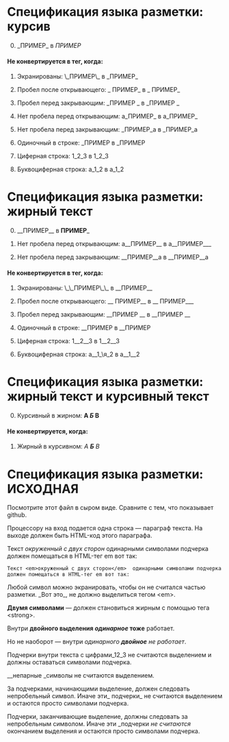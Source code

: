 # Спецификация языка разметки: курсив

0) \_ПРИМЕР\_ в _ПРИМЕР_

#### Не конвертируется в тег, когда:

1) Экранированы: \\\_ПРИМЕР\\\_ в \_ПРИМЕР\_

2) Пробел после открывающего: \_ ПРИМЕР\_ в _ ПРИМЕР_

3) Пробел перед закрывающим: \_ПРИМЕР \_ в _ПРИМЕР _

4) Нет пробела перед открывающим: а\_ПРИМЕР\_ в а_ПРИМЕР_

5) Нет пробела перед закрывающим: \_ПРИМЕР\_а в _ПРИМЕР_а

6) Одиночный в строке: \_ПРИМЕР в _ПРИМЕР

7) Циферная строка: 1\_2\_3 в 1_2_3

8) Буквоциферная строка: а\_1\_2 в а_1_2

# Спецификация языка разметки: жирный текст

0) \_\_ПРИМЕР\_\_ в __ПРИМЕР___

4) Нет пробела перед открывающим: а\_\_ПРИМЕР\_\_ в а__ПРИМЕР___

5) Нет пробела перед закрывающим: \_\_ПРИМЕР\_\_а в __ПРИМЕР__а

#### Не конвертируется в тег, когда:

1) Экранированы: \\\_\\\_ПРИМЕР\\\_\\\_ в \_\_ПРИМЕР\_\_

2) Пробел после открывающего: \_\_ ПРИМЕР\_\_ в __ ПРИМЕР___

3) Пробел перед закрывающим: \_\_ПРИМЕР \_\_ в _\_ПРИМЕР __

6) Одиночный в строке: \_\_ПРИМЕР в __ПРИМЕР

7) Циферная строка: 1\_\_2\_\_3 в 1__2__3

8) Буквоциферная строка: а\_\_1\_\я_2 в а__1__2

# Спецификация языка разметки: жирный текст и курсивный текст

0) Курсивный в жирном: __А _Б_ В__

#### Не конвертируется, когда:

1) Жирный в курсивном: _А __Б__ В_

# Спецификация языка разметки: ИСХОДНАЯ

Посмотрите этот файл в сыром виде. Сравните с тем, что показывает github.

Процессору на вход подается одна строка — параграф текста. 
На выходе должен быть HTML-код этого параграфа.

Текст _окруженный с двух сторон_  одинарными символами подчерка 
должен помещаться в HTML-тег em вот так:

`Текст <em>окруженный с двух сторон</em>  одинарными символами подчерка 
должен помещаться в HTML-тег em вот так:`

Любой символ можно экранировать, чтобы он не считался частью разметки. 
\_Вот это\_, не должно выделиться тегом \<em\>.

__Двумя символами__ — должен становиться жирным с помощью тега \<strong\>.

Внутри __двойного выделения _одинарное_ тоже__ работает.

Но не наоборот — внутри _одинарного __двойное__ не работает_.

Подчерки внутри текста c цифрами_12_3 не считаются выделением и должны оставаться символами подчерка.

__непарные _символы не считаются выделением.

За подчерками, начинающими выделение, должен следовать непробельный символ. Иначе эти_ подчерки_ не считаются выделением 
и остаются просто символами подчерка.

Подчерки, заканчивающие выделение, должны следовать за непробельным символом. Иначе эти _подчерки _не считаются_ окончанием выделения 
и остаются просто символами подчерка.
